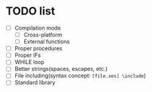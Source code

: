 # TODO list

- [ ] Compilation mode
  * [ ] Cross-platform
  * [ ] External functions
- [ ] Proper procedures
- [ ] Proper IFs
- [ ] WHILE loop
- [ ] Better strings(spaces, escapes, etc.)
- [ ] File including(syntax concept: `[file.xes] \include`)
- [ ] Standard library
